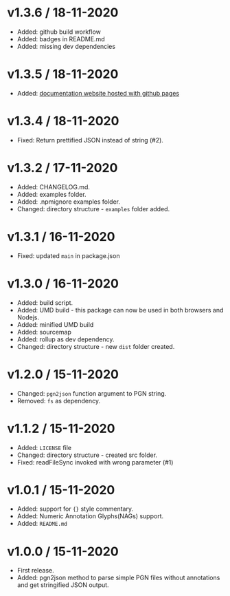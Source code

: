 # v1.3.6 / 18-11-2020
- Added: github build workflow
- Added: badges in README.md
- Added: missing dev dependencies

# v1.3.5 / 18-11-2020
- Added: [documentation website hosted with github pages](https://aditya-ds-1806.github.io/Chess-PGN-Parser/)

# v1.3.4 / 18-11-2020
- Fixed:  Return prettified JSON instead of string (#2).

# v1.3.2 / 17-11-2020
- Added: CHANGELOG.md.
- Added: examples folder.
- Added: .npmignore examples folder.
- Changed: directory structure - `examples` folder added.

# v1.3.1 / 16-11-2020
- Fixed: updated `main` in package.json

# v1.3.0 / 16-11-2020
- Added: build script.
- Added: UMD build - this package can now be used in both browsers and Nodejs.
- Added: minified UMD build
- Added: sourcemap
- Added: rollup as dev dependency.
- Changed: directory structure - new `dist` folder created.

# v1.2.0 / 15-11-2020
- Changed: `pgn2json` function argument to PGN string.
- Removed: `fs` as dependency.

# v1.1.2 / 15-11-2020
- Added: `LICENSE` file
- Changed: directory structure - created src folder.
- Fixed: readFileSync invoked with wrong parameter (#1)

# v1.0.1 / 15-11-2020 
- Added: support for `{}` style commentary.
- Added: Numeric Annotation Glyphs(NAGs) support.
- Added: `README.md`

# v1.0.0 / 15-11-2020 
- First release.
- Added: pgn2json method to parse simple PGN files without annotations and get stringified JSON output.